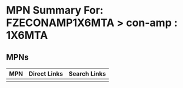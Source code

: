 



# MPN Summary For: FZECONAMP1X6MTA > con-amp : 1X6MTA

## MPNs
  

|MPN|Direct Links|Search Links|
| :--- | :--- | :--- |
||||
